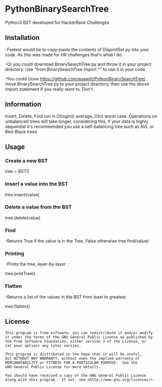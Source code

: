 # PythonBinarySearchTree
Python3 BST developed for HackerRank Challenges

## Installation
-Fastest would be to copy-paste the contents of DisjointSet.py into your code. As this was made for HR challenges that's what I do. 

-Or you could download BinarySearchTree.py and throw it in your project directory. Use "from BinarySearchTree import *" to use it in your code

-You could clone https://github.com/asawitt/PythonBinarySearchTree/ , move BinarySearchTree.py to your project directory, then use the above import statement if you really want to. Don't. 

## Information
Insert, Delete, Find run in O(log(n)) average, O(n) worst case. Operations on unbalanced trees will take longer, considering this, if your data is highly sequential it's recommended you use a self-balancing tree such as AVL or Red-Black trees


## Usage
### Create a new BST
tree = BST()
### Insert a value into the BST
tree.insert(value)
### Delete a value from the BST 
tree.delete(value)
### Find
-Returns True if the value is in the Tree, False otherwise
tree.find(value) 
### Printing
-Prints the tree, layer-by-layer

tree.printTree()
### Flatten
-Returns a list of the values in the BST from least to greatest

tree.flatten()

## License
    This program is free software: you can redistribute it and/or modify
    it under the terms of the GNU General Public License as published by
    the Free Software Foundation, either version 3 of the License, or
    (at your option) any later version.
    
    This program is distributed in the hope that it will be useful,
    but WITHOUT ANY WARRANTY; without even the implied warranty of
    MERCHANTABILITY or FITNESS FOR A PARTICULAR PURPOSE.  See the
    GNU General Public License for more details.
    
    You should have received a copy of the GNU General Public License
    along with this program.  If not, see <http://www.gnu.org/licenses/>.

